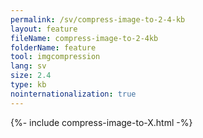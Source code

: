 ```yaml
---
permalink: /sv/compress-image-to-2-4-kb
layout: feature
fileName: compress-image-to-2-4kb
folderName: feature
tool: imgcompression
lang: sv
size: 2.4
type: kb
nointernationalization: true
---
```

{%- include compress-image-to-X.html -%}
      